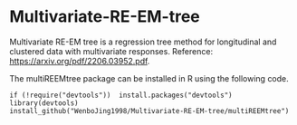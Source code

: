 # Multivariate-RE-EM-tree
Multivariate RE-EM tree is a regression tree method for longitudinal and clustered data with multivariate responses. Reference: https://arxiv.org/pdf/2206.03952.pdf.

The multiREEMtree package can be installed in R using the following code.

`if (!require("devtools"))  install.packages("devtools")`\
`library(devtools)`\
`install_github("WenboJing1998/Multivariate-RE-EM-tree/multiREEMtree")`
